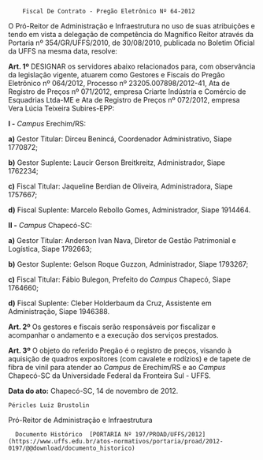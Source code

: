         Fiscal De Contrato - Pregão Eletrônico Nº 64-2012  

O Pró-Reitor de Administração e Infraestrutura no uso de suas atribuições e tendo em vista a delegação de competência do Magnífico Reitor através da Portaria nº 354/GR/UFFS/2010, de 30/08/2010, publicada no Boletim Oficial da UFFS na mesma data, resolve:

 **Art. 1º** DESIGNAR os servidores abaixo relacionados para, com observância da legislação vigente, atuarem como Gestores e Fiscais do Pregão Eletrônico nº 064/2012, Processo nº 23205.007898/2012-41, Ata de Registro de Preços nº 071/2012, empresa Criarte Indústria e Comércio de Esquadrias Ltda-ME e Ata de Registro de Preços nº 072/2012, empresa Vera Lúcia Teixeira Subires-EPP:

 **I -** *Campus* Erechim/RS:

 **a)** Gestor Titular: Dirceu Benincá, Coordenador Administrativo, Siape 1770872;

 **b)** Gestor Suplente: Laucir Gerson Breitkreitz, Administrador, Siape 1762234;

 **c)** Fiscal Titular: Jaqueline Berdian de Oliveira, Administradora, Siape 1757667;

 **d)** Fiscal Suplente: Marcelo Rebollo Gomes, Administrador, Siape 1914464.

 **II -** *Campus* Chapecó-SC:

 **a)** Gestor Titular: Anderson Ivan Nava, Diretor de Gestão Patrimonial e Logística, Siape 1792663;

 **b)** Gestor Suplente: Gelson Roque Guzzon, Administrador, Siape 1793267;

 **c)** Fiscal Titular: Fábio Bulegon, Prefeito do *Campus* Chapecó, Siape 1764660;

 **d)** Fiscal Suplente: Cleber Holderbaum da Cruz, Assistente em Administração, Siape 1946388.

 **Art. 2º** Os gestores e fiscais serão responsáveis por fiscalizar e acompanhar o andamento e a execução dos serviços prestados.

 **Art. 3º** O objeto do referido Pregão é o registro de preços, visando à aquisição de quadros expositores (com cavalete e rodízios) e de tapete de fibra de vinil para atender ao *Campus* de Erechim/RS e ao *Campus* Chapecó-SC da Universidade Federal da Fronteira Sul - UFFS.

  

   **Data do ato:** Chapecó-SC, 14 de novembro de 2012.   
 

    Péricles Luiz Brustolin   
 Pró-Reitor de Administração e Infraestrutura 

      Documento Histórico  [PORTARIA Nº 197/PROAD/UFFS/2012](https://www.uffs.edu.br/atos-normativos/portaria/proad/2012-0197/@@download/documento_historico)     
      